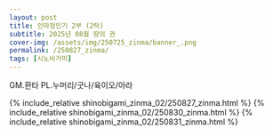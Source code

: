```yaml
---
layout: post
title: 인마정인기 2부 (2탁)
subtitle: 2025년 08월 땅의 권
cover-img: /assets/img/250725_zinma/banner_.png
permalink: /250827_zinma/
tags: [시노비가미]
---
```


GM.환타 PL.누머리/굿나/육이오/아라 

{% include_relative shinobigami_zinma_02/250827_zinma.html %}
{% include_relative shinobigami_zinma_02/250830_zinma.html %}
{% include_relative shinobigami_zinma_02/250831_zinma.html %}
